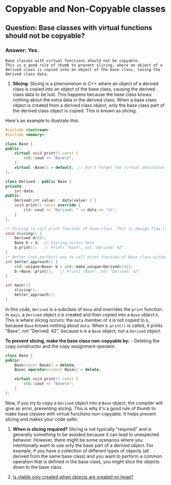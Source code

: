 # Copyable and Non-Copyable classes
## Question: Base classes with virtual functions should not be copyable?
### Answer: Yes.
    Base classes with virtual functions should not be copyable.
    This is a good rule of thumb to prevent slicing, where an object of a derived class is copied into an object of the base class, losing the derived class data.

1. **Slicing**:
   Slicing is a phenomenon in C++ where an object of a derived class is copied into an object of the base class, causing the derived class data to be lost.
   This happens because the base class knows nothing about the extra data in the derived class.
   When a base class object is created from a derived class object, only the base class part of the derived class object is copied.
   This is known as slicing.

Here's an example to illustrate this:


```cpp
#include <iostream>
#include <memory>

class Base {
public:
    virtual void print() const {
        std::cout << "Base\n";
    }
    virtual ~Base() = default;  // Don't forget the virtual destructor!
};

class Derived : public Base {
private:
    int data;
public:
    Derived(int value) : data(value) { }
    void print() const override {
        std::cout << "Derived: " << data << '\n';
    }
};

/* Slicing to call print function of Base class. This is design flaw.*/
void slicing() {
    Derived d(42);
    Base b = d;  // Slicing occurs here
    b.print();   // Prints "Base", not "Derived: 42"
}
/* Better (not perfect) way to call print function of Base class without slicing.*/
int better_approach() {
    std::unique<Base> b = std::make_unique<Derived>(42);
    b->Base::print();   // Prints "Base", not "Derived: 42"
}

int main(){
    slicing();
    better_approach();
}
```

In this code, `Derived` is a subclass of `Base` and overrides the `print` function.
In `main`, a `Derived` object `d` is created and then copied into a `Base` object `b`.
This is where slicing occurs: the `data` member of `d` is not copied to `b`, because `Base` knows nothing about `data`.
When `b.print()` is called, it prints "Base", not "Derived: 42", because `b` is a `Base` object, not a `Derived` object.

**To prevent slicing, make the base class non-copyable by:**
    - Deleting the copy constructor and the copy assignment operator.

```cpp
class Base {
public:
    Base(const Base&) = delete;
    Base& operator=(const Base&) = delete;

    virtual void print() const {
        std::cout << "Base\n";
    }
};
```

Now, if you try to copy a `Derived` object into a `Base` object, the compiler will give an error, preventing slicing.
This is why it's a good rule of thumb to make base classes with virtual functions non-copyable.
It helps prevent slicing and makes your code safer.

1. **When is slicing required?**
   Slicing is not typically "required" and is generally something to be avoided because it can lead to unexpected behavior.
   However, there might be some scenarios where you intentionally want to use only the base part of a derived object.
   For example, if you have a collection of different types of objects (all derived from the same base class) and you want to perform a common operation that is defined in the base class, you might slice the objects down to the base class.

2. [Is vtable only created when objects are created on heap?](./virtual.md)
